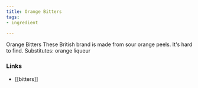```yaml
---
title: Orange Bitters
tags:
- ingredient

---
```

Orange Bitters These British brand is made from sour orange peels. It's hard to find. Substitutes: orange liqueur

### Links

* [[bitters]]
